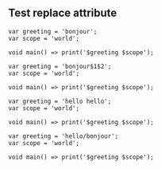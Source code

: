 ## Test replace attribute

<?code-excerpt "basic.dart" replace="/hello/bonjour/g"?>
```
var greeting = 'bonjour';
var scope = 'world';

void main() => print('$greeting $scope');
```

<?code-excerpt "basic.dart" replace="/hell(o)/b$1nj$1ur$$1$2/g"?>
```
var greeting = 'bonjour$1$2';
var scope = 'world';

void main() => print('$greeting $scope');
```

<?code-excerpt "basic.dart" replace="/hel*o/$& $&/g"?>
```
var greeting = 'hello hello';
var scope = 'world';

void main() => print('$greeting $scope');
```

<?code-excerpt "basic.dart" replace="/hello/$&\/bonjour/g"?>
```
var greeting = 'hello/bonjour';
var scope = 'world';

void main() => print('$greeting $scope');
```
